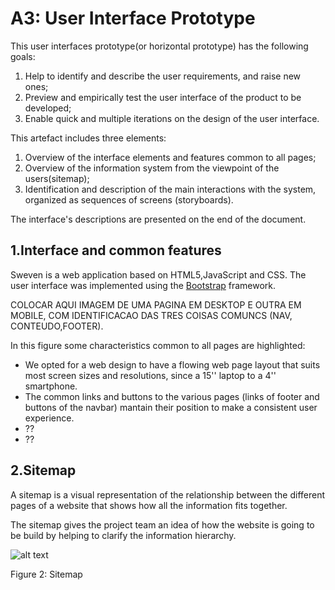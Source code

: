 # A3: User Interface Prototype


This user interfaces prototype(or horizontal prototype) has the following goals:

1. Help to identify and describe the user requirements, and raise new ones;
2. Preview and empirically test the user interface of the product to be developed;
3. Enable quick and multiple iterations on the design of the user interface.

This artefact includes three elements:

1. Overview of the interface elements and features common to all pages;
2. Overview of the information system from the viewpoint of the users(sitemap);
3. Identification and description of the main interactions with the system, organized as sequences of screens (storyboards).

The interface's descriptions are presented on the end of the document.

## 1.Interface and common features

Sweven is a web application based on HTML5,JavaScript and CSS. The user interface was implemented using the [Bootstrap](http://getbootstrap.com/) framework.



COLOCAR AQUI IMAGEM DE UMA PAGINA EM DESKTOP E OUTRA EM MOBILE, COM IDENTIFICACAO DAS TRES COISAS COMUNCS (NAV, CONTEUDO,FOOTER).


In this figure some characteristics common to all pages are highlighted:

* We opted for a web design to have a flowing web page layout that suits most screen sizes and resolutions, since a 15'' laptop to a 4'' smartphone.
* The common links and buttons to the various pages (links of footer and buttons of the navbar) mantain their position to make a consistent user experience.
* ??
* ??


## 2.Sitemap

A sitemap is a visual representation of the relationship between the different pages of a website that shows how all the information fits together.

The sitemap gives the project team an idea of how the website is going to be build by helping to clarify the information hierarchy.

![alt text](https://github.com/literallysofia/lbaw1761/blob/master/artefacts/a3/sitemap.png "Figure 2: Sitemap")

Figure 2: Sitemap

